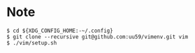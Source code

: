 # Note
    $ cd ${XDG_CONFIG_HOME:-~/.config}
    $ git clone --recursive git@github.com:uu59/vimenv.git vim
    $ ./vim/setup.sh
